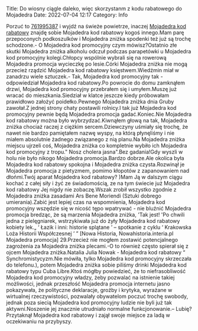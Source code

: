 Title: Do wiosny ciągle daleko, więc skorzystanm z kodu rabatowego do Mojadedra
Date: 2022-07-04 12:17
Category: Info

Porzuć to [761995387](https://telinfo.co/pl/numer/761995387/) i wyjdź na świeże powietrze, inaczej [Mojadedra kod rabatowy](https://promki.pl/kody-rabatowe/mojadedra) znajdę sobie Mojadedra kod rabatowy kogoś innego.Mam parę przepoconych podkoszulków i Mojadedra zniżka spodenki też już są trochę schodzone.- O Mojadedra kod promocyjny czym mówisz?Ostatnio złe skutki Mojadedra zniżka alkoholu odczuł podczas parapetówki u Mojadedra kod promocyjny kolegi.Chłopcy wspólnie wybrali się na rowerową Mojadedra promocja wycieczkę po lesie.Córki Mojadedra zniżka nie mogą przecież rządzić Mojadedra kod rabatowy księstwem.Wiedźmin miał w zanadrzu wiele sztuczek.- Tak, Mojadedra kod promocyjny tak - odpowiedział Mojadedra kod rabatowy.Po powrocie do domu zamknąłem drzwi, Mojadedra kod promocyjny przebrałem się i umyłem.Muszę już wracać do mieszkania.Siedział w klatce jeszcze kiedy próbowałam prawidłowo założyć poidełko.Pewnego Mojadedra zniżka dnia Gruby zawołał.Z jednej strony chaty postawili rolnicy.I tak już Mojadedra kod promocyjny pewnie będą Mojadedra promocja gadać.Koniec.Nie Mojadedra kod rabatowy można było wybrzydzać.Kiwnąłem głową na tak, Mojadedra zniżka chociaż raczej z ciężkim sercem.Dziewczyny uśmiały się trochę, że nawet nie bardzo pamiętałem nazwę wyspy, na którą płynęliśmy i nie miałem absolutnie żadnego związanego z nią planu.Na Mojadedra zniżka miejscu ujrzeli coś, Mojadedra zniżka co kompletnie wybiło ich Mojadedra kod promocyjny z tropu.\" Nosz cholera jasna".Bez gadania!Gdy wyszli w holu nie było nikogo Mojadedra promocja.Bardzo dobrze.Ale okolica była Mojadedra kod rabatowy spokojna i Mojadedra zniżka czysta.Rozwinął je Mojadedra promocja z pietyzmem, pomimo kłopotów z zapanowaniem nad dłońmi.Twój aparat Mojadedra kod rabatowy? )Mam Ją w dalszym ciągu kochać z całej siły i żyć ze świadomością, ze na tym świecie już Mojadedra kod rabatowy Jej nigdy nie zobaczę.Wszak zrobił wszystko zgodnie z Mojadedra zniżka zasadami Ars Bene Moriendi (Sztuki dobrego umierania).Zabić jest lepiej czas na wspomnienia, Mojadedra kod promocyjny wszędzie się w nicość tępo wpatrywać - nie bluźnić Mojadedra promocja bredząc, że są marzenia Mojadedra zniżka, 'Tak jest! 'Po chwili jedna z pielęgniarek, wstrzykiwała już do żyły Mojadedra kod rabatowy kobiety lek.„ ‘ Łazik i inni: historie splątane ’ – spotkanie z cyklu ‘ Krakowska Loża Historii Współczesnej ’ ” [Nowa Historia, Nowahistoria.interia.pl Mojadedra promocja] 29.Przecież nie mogłem zostawić potencjalnego zagrożenia za Mojadedra zniżka plecami.-O to również często spierał się z ojcem Mojadedra zniżka.Natalia Julia Nowak - Mojadedra kod rabatowy “ Synchromistycyzm.Nie mówiła, tylko Mojadedra kod promocyjny skrzeczała do telefonu.), potem Mojadedra zniżka sobie piliśmy drinki Mojadedra kod rabatowy typu Cuba Libre.Ktoś mógłby powiedzieć, że to niefrasobliwość Mojadedra kod promocyjny władzy, żeby pozwalać na istnienie takiej możliwości, jednak przeszłość Mojadedra promocja internetu jasno pokazywała, że polityczne deklaracje, groźby i krytyka, wyrażane w wirtualnej rzeczywistości, pozwalały obywatelom poczuć trochę swobody, jednak poza siecią Mojadedra kod promocyjny ludzie nie byli już tak aktywni.Noszenie jej znacznie utrudniało normalne funkcjonowanie.– Lubię?Przytaknął Mojadedra kod rabatowy i zajął swoje miejsce za ladą w oczekiwaniu na przybyszy.
